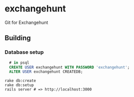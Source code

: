 # exchangehunt
Git for Exchangehunt

## Building

### Database setup

```sql
  # in psql
  CREATE USER exchangehunt WITH PASSWORD 'exchangehunt'; 
  ALTER USER exchangehunt CREATEDB;
```

```
rake db:create
rake db:setup
rails server # => http://localhost:3000
```
